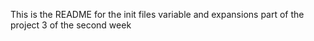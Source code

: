 This is the README for the init files variable and expansions part of the project 3 of the second week
